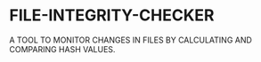 # FILE-INTEGRITY-CHECKER
 A TOOL TO MONITOR CHANGES  IN FILES BY CALCULATING AND  COMPARING HASH VALUES.
